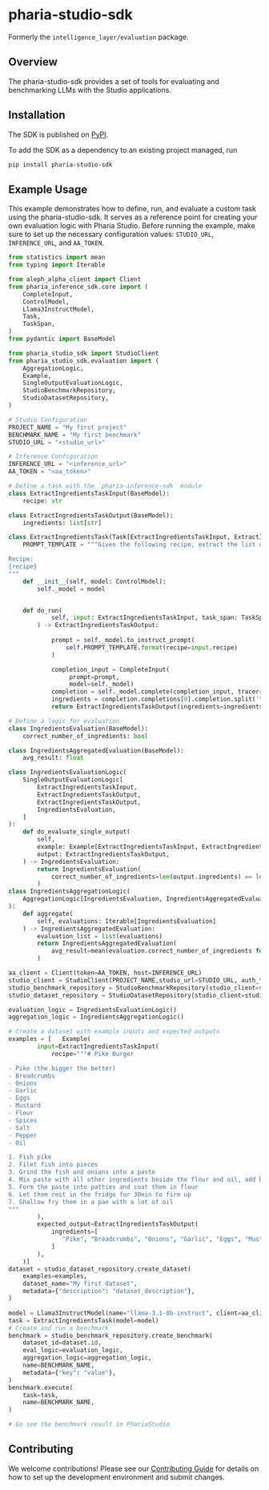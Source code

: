 # pharia-studio-sdk

Formerly the `intelligence_layer/evaluation` package.

## Overview

The pharia-studio-sdk provides a set of tools for evaluating and benchmarking LLMs with the Studio applications.

## Installation
The SDK is published on [PyPI](https://pypi.org/project/pharia-studio-sdk/).

To add the SDK as a dependency to an existing project managed, run
```bash
pip install pharia-studio-sdk
```

## Example Usage
This example demonstrates how to define, run, and evaluate a custom task using the pharia-studio-sdk.
It serves as a reference point for creating your own evaluation logic with Pharia Studio.
Before running the example, make sure to set up the necessary configuration values: `STUDIO_URL`, `INFERENCE_URL`, and `AA_TOKEN`.

```python
from statistics import mean
from typing import Iterable

from aleph_alpha_client import Client
from pharia_inference_sdk.core import (
    CompleteInput,
    ControlModel,
    Llama3InstructModel,
    Task,
    TaskSpan,
)
from pydantic import BaseModel

from pharia_studio_sdk import StudioClient
from pharia_studio_sdk.evaluation import (
    AggregationLogic,
    Example,
    SingleOutputEvaluationLogic,
    StudioBenchmarkRepository,
    StudioDatasetRepository,
)

# Studio Configuration
PROJECT_NAME = "My first project"
BENCHMARK_NAME = "My first benchmark"
STUDIO_URL = "<studio_url>"

# Inference Configuration
INFERENCE_URL = "<inference_url>"
AA_TOKEN = "<aa_token>"

# Define a task with the `pharia-inference-sdk` module
class ExtractIngredientsTaskInput(BaseModel):
    recipe: str

class ExtractIngredientsTaskOutput(BaseModel):
    ingredients: list[str]

class ExtractIngredientsTask(Task[ExtractIngredientsTaskInput, ExtractIngredientsTaskOutput]):
    PROMPT_TEMPLATE = """Given the following recipe, extract the list of ingredients. Write one ingredient per line, do not add the quantity, do not add any text besides the list.

Recipe:
{recipe}
"""    
    def __init__(self, model: ControlModel):
        self._model = model


    def do_run(
            self, input: ExtractIngredientsTaskInput, task_span: TaskSpan
        ) -> ExtractIngredientsTaskOutput:
            
            prompt = self._model.to_instruct_prompt(
                self.PROMPT_TEMPLATE.format(recipe=input.recipe)
            )

            completion_input = CompleteInput(
                 prompt=prompt,
                 model=self._model)
            completion = self._model.complete(completion_input, tracer=task_span)
            ingredients = completion.completions[0].completion.split('\n')
            return ExtractIngredientsTaskOutput(ingredients=ingredients)

# Define a logic for evaluation
class IngredientsEvaluation(BaseModel):
    correct_number_of_ingredients: bool

class IngredientsAggregatedEvaluation(BaseModel):
    avg_result: float

class IngredientsEvaluationLogic(
    SingleOutputEvaluationLogic[
        ExtractIngredientsTaskInput,
        ExtractIngredientsTaskOutput,
        ExtractIngredientsTaskOutput,
        IngredientsEvaluation,
    ]
):
    def do_evaluate_single_output(
        self,
        example: Example[ExtractIngredientsTaskInput, ExtractIngredientsTaskOutput],
        output: ExtractIngredientsTaskOutput,
    ) -> IngredientsEvaluation:
        return IngredientsEvaluation(
            correct_number_of_ingredients=len(output.ingredients) == len(example.expected_output.ingredients),
        )
class IngredientsAggregationLogic(
    AggregationLogic[IngredientsEvaluation, IngredientsAggregatedEvaluation]
):
    def aggregate(
        self, evaluations: Iterable[IngredientsEvaluation]
    ) -> IngredientsAggregatedEvaluation:
        evaluation_list = list(evaluations)
        return IngredientsAggregatedEvaluation(
            avg_result=mean(evaluation.correct_number_of_ingredients for evaluation in evaluation_list)
        )

aa_client = Client(token=AA_TOKEN, host=INFERENCE_URL)
studio_client = StudioClient(PROJECT_NAME,studio_url=STUDIO_URL, auth_token=AA_TOKEN, create_project=True)
studio_benchmark_repository = StudioBenchmarkRepository(studio_client=studio_client)
studio_dataset_repository = StudioDatasetRepository(studio_client=studio_client)

evaluation_logic = IngredientsEvaluationLogic()
aggregation_logic = IngredientsAggregationLogic()

# Create a dataset with example inputs and expected outputs
examples = [   Example(
        input=ExtractIngredientsTaskInput(
            recipe="""# Pike Burger

- Pike (the bigger the better)
- Breadcrumbs
- Onions
- Garlic 
- Eggs
- Mustard
- Flour
- Spices
- Salt
- Pepper
- Oil

1. Fish pike
2. Filet fish into pieces
3. Grind the fish and onions into a paste
4. Mix paste with all other ingredients beside the flour and oil, add breadcrumbs until the consistency is right for forming patties
5. Form the paste into patties and coat them in flour
6. Let them rest in the fridge for 30min to firm up
7. Shallow fry them in a pan with a lot of oil
"""
        ),
        expected_output=ExtractIngredientsTaskOutput(
            ingredients=[
               "Pike", "Breadcrumbs", "Onions", "Garlic", "Eggs", "Mustard", "Flour", "Spices", "Salt", "Pepper", "Oil"
            ]
        ),
    )]
dataset = studio_dataset_repository.create_dataset(
    examples=examples,
    dataset_name="My first dataset",
    metadata={"description": "dataset_description"},
)

model = Llama3InstructModel(name="llama-3.1-8b-instruct", client=aa_client)
task = ExtractIngredientsTask(model=model)
# Create and run a benchmark
benchmark = studio_benchmark_repository.create_benchmark(
    dataset_id=dataset.id,
    eval_logic=evaluation_logic,
    aggregation_logic=aggregation_logic,
    name=BENCHMARK_NAME,
    metadata={"key": "value"},
)
benchmark.execute(
    task=task,
    name=BENCHMARK_NAME,
)

# Go see the benchmark result in PhariaStudio
```


## Contributing

We welcome contributions! Please see our [Contributing Guide](https://github.com/Aleph-Alpha/pharia-studio-sdk/blob/main/CONTRIBUTING.md) for details on how to set up the development environment and submit changes.
